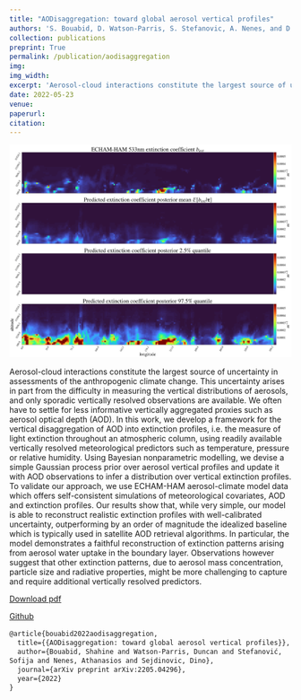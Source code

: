 ```yaml
---
title: "AODisaggregation: toward global aerosol vertical profiles"
authors: 'S. Bouabid, D. Watson-Parris, S. Stefanovic, A. Nenes, and D. Sejdinovic'
collection: publications
preprint: True
permalink: /publication/aodisaggregation
img:
img_width:
excerpt: 'Aerosol-cloud interactions constitute the largest source of uncertainty in assessments of the anthropogenic climate change. This uncertainty arises in part from the difficulty in measuring the vertical distributions of aerosols, and only sporadic vertically resolved observations are available [...]'
date: 2022-05-23
venue:
paperurl:
citation:
---
```



<center>
  <p align="center">
    <img src="/images/aodisaggregation.png" alt="figure" width="700"/>
  </p>
</center>


Aerosol-cloud interactions constitute the largest source of uncertainty in assessments of the anthropogenic climate change. This uncertainty arises in part from the difficulty in measuring the vertical distributions of aerosols, and only sporadic vertically resolved observations are available. We often have to settle for less informative vertically aggregated proxies such as aerosol optical depth (AOD). In this work, we develop a framework for the vertical disaggregation of AOD into extinction profiles, i.e. the measure of light extinction throughout an atmospheric column, using readily available vertically resolved meteorological predictors such as temperature, pressure or relative humidity. Using Bayesian nonparametric modelling, we devise a simple Gaussian process prior over aerosol vertical profiles and update it with AOD observations to infer a distribution over vertical extinction profiles. To validate our approach, we use ECHAM-HAM aerosol-climate model data which offers self-consistent simulations of meteorological covariates, AOD and extinction profiles. Our results show that, while very simple, our model is able to reconstruct realistic extinction profiles with well-calibrated uncertainty, outperforming by an order of magnitude the idealized baseline which is typically used in satellite AOD retrieval algorithms. In particular, the model demonstrates a faithful reconstruction of extinction patterns arising from aerosol water uptake in the boundary layer. Observations however suggest that other extinction patterns, due to aerosol mass concentration, particle size and radiative properties, might be more challenging to capture and require additional vertically resolved predictors.


[Download pdf](https://arxiv.org/abs/2205.04296)

[Github](https://github.com/shahineb/aodisaggregation)

```
@article{bouabid2022aodisaggregation,
  title={{AODisaggregation: toward global aerosol vertical profiles}},
  author={Bouabid, Shahine and Watson-Parris, Duncan and Stefanović, Sofija and Nenes, Athanasios and Sejdinovic, Dino},
  journal={arXiv preprint arXiv:2205.04296},
  year={2022}
}
```

